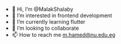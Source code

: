 - 👋 Hi, I’m @MalakShalaby
- 👀 I’m interested in frontend development 
- 🌱 I’m currently learning flutter
- 💞️ I’m looking to collaborate 
- 📫 How to reach me m.hamed@nu.edu.eg

<!---
MalakShalaby/MalakShalaby is a ✨ special ✨ repository because its `README.md` (this file) appears on your GitHub profile.
You can click the Preview link to take a look at your changes.
--->
